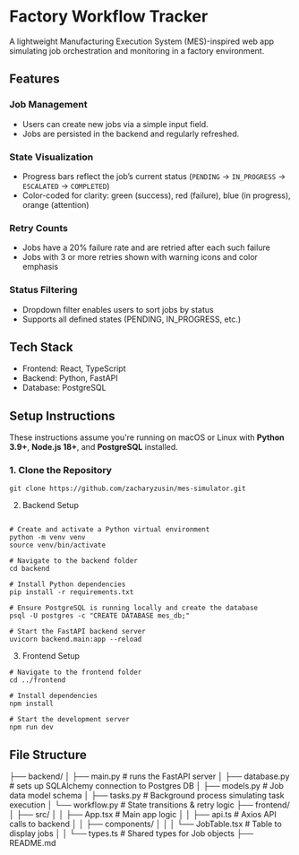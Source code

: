# Factory Workflow Tracker

A lightweight Manufacturing Execution System (MES)-inspired web app simulating job orchestration and monitoring in a factory environment.

## Features

### Job Management
- Users can create new jobs via a simple input field.
- Jobs are persisted in the backend and regularly refreshed.

### State Visualization
- Progress bars reflect the job’s current status (`PENDING` → `IN_PROGRESS` → `ESCALATED` → `COMPLETED`)
- Color-coded for clarity: green (success), red (failure), blue (in progress), orange (attention)

### Retry Counts
- Jobs have a 20% failure rate and are retried after each such failure
- Jobs with 3 or more retries shown with warning icons and color emphasis

### Status Filtering
- Dropdown filter enables users to sort jobs by status
- Supports all defined states (PENDING, IN_PROGRESS, etc.)

## Tech Stack
- Frontend: React, TypeScript
- Backend: Python, FastAPI
- Database: PostgreSQL

## Setup Instructions

These instructions assume you're running on macOS or Linux with **Python 3.9+**, **Node.js 18+**, and **PostgreSQL** installed.

### 1. Clone the Repository

```
git clone https://github.com/zacharyzusin/mes-simulator.git
```

2. Backend Setup
```

# Create and activate a Python virtual environment
python -m venv venv
source venv/bin/activate

# Navigate to the backend folder
cd backend

# Install Python dependencies
pip install -r requirements.txt

# Ensure PostgreSQL is running locally and create the database
psql -U postgres -c "CREATE DATABASE mes_db;"

# Start the FastAPI backend server
uvicorn backend.main:app --reload
```

3. Frontend Setup
```
# Navigate to the frontend folder
cd ../frontend

# Install dependencies
npm install

# Start the development server
npm run dev
```
## File Structure
├── backend/
│   ├── main.py         # runs the FastAPI server
│   ├── database.py     # sets up SQLAlchemy connection to Postgres DB
│   ├── models.py       # Job data model schema
│   ├── tasks.py        # Background process simulating task execution
│   └── workflow.py     # State transitions & retry logic
├── frontend/
│   ├── src/
│   │   ├── App.tsx      # Main app logic
│   │   ├── api.ts       # Axios API calls to backend
│   │   ├── components/
│   │   │   └── JobTable.tsx # Table to display jobs
│   │   └── types.ts     # Shared types for Job objects
├── README.md
